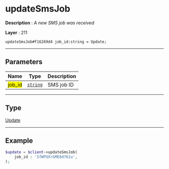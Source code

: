 # updateSmsJob

**Description** : *A new SMS job was received*

**Layer** : 211

```tl
updateSmsJob#f16269d4 job_id:string = Update;
```

---

## Parameters

| Name | Type | Description |
| :---: | :---: | :--- |
| <mark>job_id</mark> | [`string`](type/string) | SMS job ID |

---

## Type

[Update](type/Update)

---

## Example

```php
$update = $client->updateSmsJob(
	job_id : 'SfWPUXrGME8d761u',
);
```
